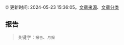 :alarm_clock: 更新时间: 2024-05-23 15:36:05。[文章来源](/README.md)、[文章分类](/TAGS.md)

## 报告


> 关键字：`报告`、`月报`



